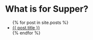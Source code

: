 What is for Supper?
===

<ul>
{% for post in site.posts %}
  <li class="post">
    <a href="{{ site.baseurl }}{{ post.url }}">{{ post.title }}</a>
  </li>
{% endfor %}
</ul>